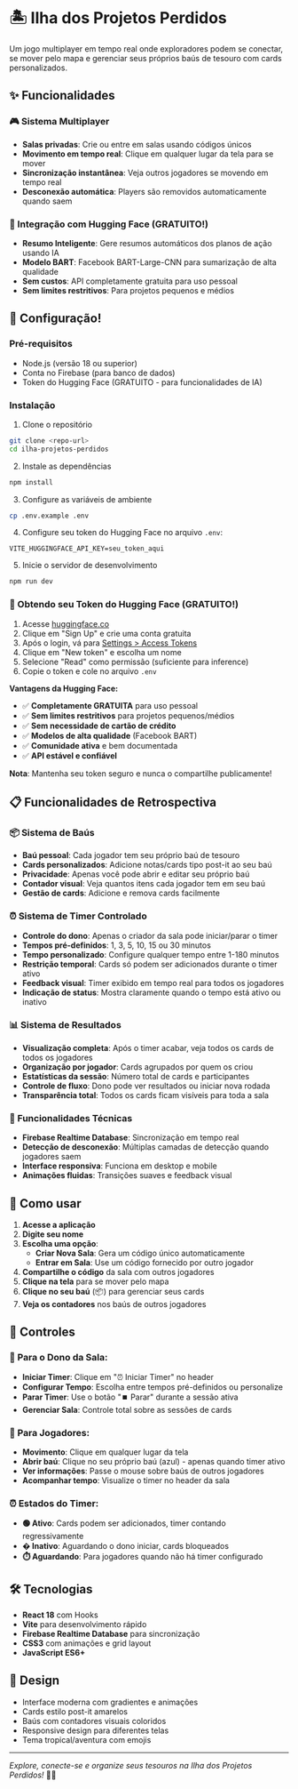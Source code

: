 # 🏝️ Ilha dos Projetos Perdidos

Um jogo multiplayer em tempo real onde exploradores podem se conectar, se mover pelo mapa e gerenciar seus próprios baús de tesouro com cards personalizados.

## ✨ Funcionalidades

### 🎮 Sistema Multiplayer
- **Salas privadas**: Crie ou entre em salas usando códigos únicos
- **Movimento em tempo real**: Clique em qualquer lugar da tela para se mover
- **Sincronização instantânea**: Veja outros jogadores se movendo em tempo real
- **Desconexão automática**: Players são removidos automaticamente quando saem

### 🤖 Integração com Hugging Face (GRATUITO!)
- **Resumo Inteligente**: Gere resumos automáticos dos planos de ação usando IA
- **Modelo BART**: Facebook BART-Large-CNN para sumarização de alta qualidade
- **Sem custos**: API completamente gratuita para uso pessoal
- **Sem limites restritivos**: Para projetos pequenos e médios

## 🚀 Configuração!

### Pré-requisitos
- Node.js (versão 18 ou superior)
- Conta no Firebase (para banco de dados)
- Token do Hugging Face (GRATUITO - para funcionalidades de IA)

### Instalação
1. Clone o repositório
```bash
git clone <repo-url>
cd ilha-projetos-perdidos
```

2. Instale as dependências
```bash
npm install
```

3. Configure as variáveis de ambiente
```bash
cp .env.example .env
```

4. Configure seu token do Hugging Face no arquivo `.env`:
```env
VITE_HUGGINGFACE_API_KEY=seu_token_aqui
```

5. Inicie o servidor de desenvolvimento
```bash
npm run dev
```

### 🔑 Obtendo seu Token do Hugging Face (GRATUITO!)
1. Acesse [huggingface.co](https://huggingface.co)
2. Clique em "Sign Up" e crie uma conta gratuita
3. Após o login, vá para [Settings > Access Tokens](https://huggingface.co/settings/tokens)
4. Clique em "New token" e escolha um nome
5. Selecione "Read" como permissão (suficiente para inference)
6. Copie o token e cole no arquivo `.env`

**Vantagens da Hugging Face:**
- ✅ **Completamente GRATUITA** para uso pessoal
- ✅ **Sem limites restritivos** para projetos pequenos/médios
- ✅ **Sem necessidade de cartão de crédito**
- ✅ **Modelos de alta qualidade** (Facebook BART)
- ✅ **Comunidade ativa** e bem documentada
- ✅ **API estável e confiável**

**Nota**: Mantenha seu token seguro e nunca o compartilhe publicamente!

## 📋 Funcionalidades de Retrospectiva

### 📦 Sistema de Baús
- **Baú pessoal**: Cada jogador tem seu próprio baú de tesouro
- **Cards personalizados**: Adicione notas/cards tipo post-it ao seu baú
- **Privacidade**: Apenas você pode abrir e editar seu próprio baú
- **Contador visual**: Veja quantos itens cada jogador tem em seu baú
- **Gestão de cards**: Adicione e remova cards facilmente

### ⏰ Sistema de Timer Controlado
- **Controle do dono**: Apenas o criador da sala pode iniciar/parar o timer
- **Tempos pré-definidos**: 1, 3, 5, 10, 15 ou 30 minutos
- **Tempo personalizado**: Configure qualquer tempo entre 1-180 minutos
- **Restrição temporal**: Cards só podem ser adicionados durante o timer ativo
- **Feedback visual**: Timer exibido em tempo real para todos os jogadores
- **Indicação de status**: Mostra claramente quando o tempo está ativo ou inativo

### 📊 Sistema de Resultados
- **Visualização completa**: Após o timer acabar, veja todos os cards de todos os jogadores
- **Organização por jogador**: Cards agrupados por quem os criou
- **Estatísticas da sessão**: Número total de cards e participantes
- **Controle de fluxo**: Dono pode ver resultados ou iniciar nova rodada
- **Transparência total**: Todos os cards ficam visíveis para toda a sala

### 🔧 Funcionalidades Técnicas
- **Firebase Realtime Database**: Sincronização em tempo real
- **Detecção de desconexão**: Múltiplas camadas de detecção quando jogadores saem
- **Interface responsiva**: Funciona em desktop e mobile
- **Animações fluidas**: Transições suaves e feedback visual

## 🚀 Como usar

1. **Acesse a aplicação**
2. **Digite seu nome**
3. **Escolha uma opção**:
   - **Criar Nova Sala**: Gera um código único automaticamente
   - **Entrar em Sala**: Use um código fornecido por outro jogador
4. **Compartilhe o código** da sala com outros jogadores
5. **Clique na tela** para se mover pelo mapa
6. **Clique no seu baú** (📦) para gerenciar seus cards
7. **Veja os contadores** nos baús de outros jogadores

## 🎯 Controles

### 👑 Para o Dono da Sala:
- **Iniciar Timer**: Clique em "⏰ Iniciar Timer" no header
- **Configurar Tempo**: Escolha entre tempos pré-definidos ou personalize
- **Parar Timer**: Use o botão "⏹️ Parar" durante a sessão ativa
- **Gerenciar Sala**: Controle total sobre as sessões de cards

### 👤 Para Jogadores:
- **Movimento**: Clique em qualquer lugar da tela
- **Abrir baú**: Clique no seu próprio baú (azul) - apenas quando timer ativo
- **Ver informações**: Passe o mouse sobre baús de outros jogadores
- **Acompanhar tempo**: Visualize o timer no header da sala

### ⏰ Estados do Timer:
- **🟢 Ativo**: Cards podem ser adicionados, timer contando regressivamente
- **� Inativo**: Aguardando o dono iniciar, cards bloqueados
- **⏱️ Aguardando**: Para jogadores quando não há timer configurado

## 🛠️ Tecnologias

- **React 18** com Hooks
- **Vite** para desenvolvimento rápido
- **Firebase Realtime Database** para sincronização
- **CSS3** com animações e grid layout
- **JavaScript ES6+**

## 🎨 Design

- Interface moderna com gradientes e animações
- Cards estilo post-it amarelos
- Baús com contadores visuais coloridos
- Responsive design para diferentes telas
- Tema tropical/aventura com emojis

---

*Explore, conecte-se e organize seus tesouros na Ilha dos Projetos Perdidos!* 🏴‍☠️

